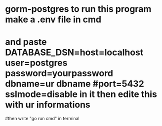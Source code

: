 # gorm-postgres to run this program make a .env file in cmd 
# and paste DATABASE_DSN=host=localhost user=postgres password=yourpassword  dbname=ur dbname #port=5432 sslmode=disable in it then edite this with ur informations
#then write "go run cmd" in terminal

